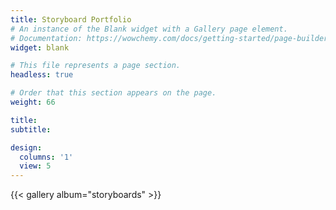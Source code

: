 ```yaml
---
title: Storyboard Portfolio
# An instance of the Blank widget with a Gallery page element.
# Documentation: https://wowchemy.com/docs/getting-started/page-builder/
widget: blank

# This file represents a page section.
headless: true

# Order that this section appears on the page.
weight: 66

title: 
subtitle:

design:
  columns: '1'
  view: 5
---
```


{{< gallery album="storyboards" >}}
